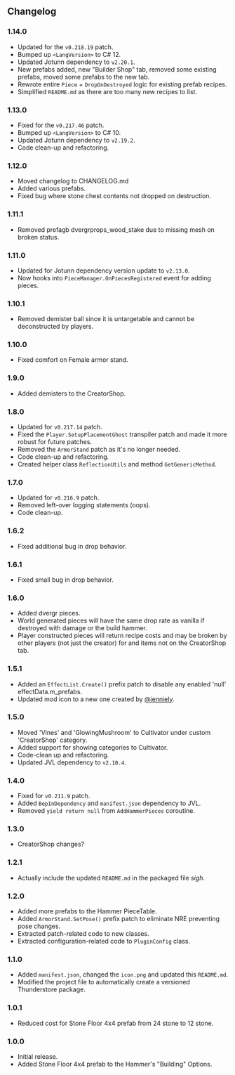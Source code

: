 ## Changelog

### 1.14.0

  * Updated for the `v0.218.19` patch.
  * Bumped up `<LangVersion>` to C# 12.
  * Updated Jotunn dependency to `v2.20.1`.
  * New prefabs added, new "Builder Shop" tab, removed some existing prefabs, moved some prefabs to the new tab.
  * Rewrote entire `Piece` + `DropOnDestroyed` logic for existing prefab recipes.
  * Simplified `README.md` as there are too many new recipes to list.

### 1.13.0

  * Fixed for the `v0.217.46` patch.
  * Bumped up `<LangVersion>` to C# 10.
  * Updated Jotunn dependency to `v2.19.2`.
  * Code clean-up and refactoring.

### 1.12.0

  * Moved changelog to CHANGELOG.md
  * Added various prefabs.
  * Fixed bug where stone chest contents not dropped on destruction.

### 1.11.1

  * Removed prefagb dvergrprops_wood_stake due to missing mesh on broken status.

### 1.11.0

  * Updated for Jotunn dependency version update to `v2.13.0`.
  * Now hooks into `PieceManager.OnPiecesRegistered` event for adding pieces.

### 1.10.1

  * Removed demister ball since it is untargetable and cannot be deconstructed by players.

### 1.10.0

  * Fixed comfort on Female armor stand.

### 1.9.0

  * Added demisters to the CreatorShop.

### 1.8.0

  * Updated for `v0.217.14` patch.
  * Fixed the `Player.SetupPlacementGhost` transpiler patch and made it more robust for future patches.
  * Removed the `ArmorStand` patch as it's no longer needed.
  * Code clean-up and refactoring.
  * Created helper class `ReflectionUtils` and method `GetGenericMethod`.

### 1.7.0

  * Updated for `v0.216.9` patch.
  * Removed left-over logging statements (oops).
  * Code clean-up.

### 1.6.2

  * Fixed additional bug in drop behavior.

### 1.6.1

  * Fixed small bug in drop behavior.

### 1.6.0

  * Added dvergr pieces.
  * World generated pieces will have the same drop rate as vanilla if destroyed with damage or the build hammer.
  * Player constructed pieces will return recipe costs and may be broken by other players (not just the creator) for
    and items not on the CreatorShop tab.

### 1.5.1

  * Added an `EffectList.Create()` prefix patch to disable any enabled 'null' effectData.m_prefabs.
  * Updated mod icon to a new one created by [@jenniely](https://twitter.com/jenniely).

### 1.5.0

  * Moved 'Vines' and 'GlowingMushroom' to Cultivator under custom 'CreatorShop' category.
  * Added support for showing categories to Cultivator.
  * Code-clean up and refactoring.
  * Updated JVL dependency to `v2.10.4`.

### 1.4.0

  * Fixed for `v0.211.9` patch.
  * Added `BepInDependency` and `manifest.json` dependency to JVL.
  * Removed `yield return null` from `AddHammerPieces` coroutine.

### 1.3.0

  * CreatorShop changes?

### 1.2.1

  * Actually include the updated `README.md` in the packaged file *sigh*.

### 1.2.0

  * Added more prefabs to the Hammer PieceTable.
  * Added `ArmorStand.SetPose()` prefix patch to eliminate NRE preventing pose changes.
  * Extracted patch-related code to new classes.
  * Extracted configuration-related code to `PluginConfig` class.

### 1.1.0

  * Added `manifest.json`, changed the `icon.png` and updated this `README.md`.
  * Modified the project file to automatically create a versioned Thunderstore package.

### 1.0.1

  * Reduced cost for Stone Floor 4x4 prefab from 24 stone to 12 stone.

### 1.0.0

  * Initial release.
  * Added Stone Floor 4x4 prefab to the Hammer's "Building" Options. 